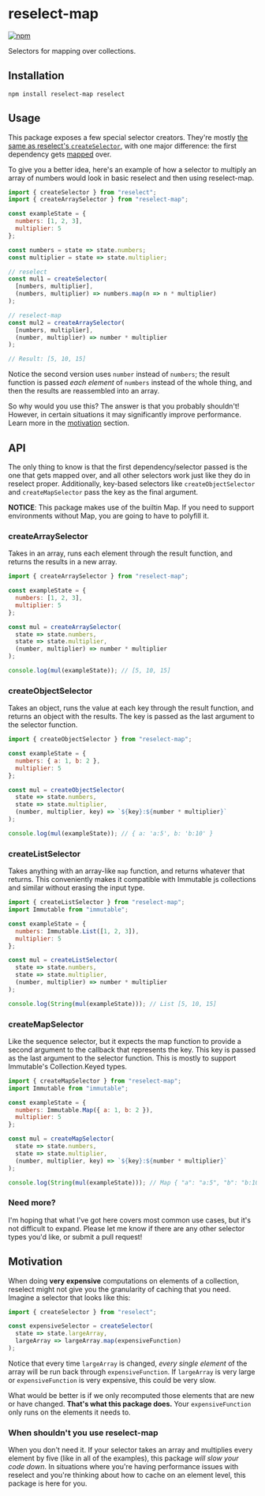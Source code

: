 # reselect-map

[![npm](https://img.shields.io/npm/v/reselect-map.svg)](https://www.npmjs.com/package/reselect-map)

Selectors for mapping over collections.

## Installation

```shell
npm install reselect-map reselect
```

## Usage

This package exposes a few special selector creators. They're mostly [the same as reselect's `createSelector`](https://github.com/reactjs/reselect), with one major difference: the first dependency gets [mapped](https://en.wikipedia.org/wiki/Map_(higher-order_function)) over.

To give you a better idea, here's an example of how a selector to multiply an array of numbers would look in basic reselect and then using reselect-map.

```javascript
import { createSelector } from "reselect";
import { createArraySelector } from "reselect-map";

const exampleState = {
  numbers: [1, 2, 3],
  multiplier: 5
};

const numbers = state => state.numbers;
const multiplier = state => state.multiplier;

// reselect
const mul1 = createSelector(
  [numbers, multiplier],
  (numbers, multiplier) => numbers.map(n => n * multiplier)
);

// reselect-map
const mul2 = createArraySelector(
  [numbers, multiplier],
  (number, multiplier) => number * multiplier
);

// Result: [5, 10, 15]
```

Notice the second version uses `number` instead of `numbers`; the result function is passed _each element_ of `numbers` instead of the whole thing, and then the results are reassembled into an array.

So why would you use this? The answer is that you probably shouldn't! However, in certain situations it may significantly improve performance. Learn more in the [motivation](#motivation) section.

## API

The only thing to know is that the first dependency/selector passed is the one that gets mapped over, and all other selectors work just like they do in reselect proper. Additionally, key-based selectors like `createObjectSelector` and `createMapSelector` pass the key as the final argument.

**NOTICE**: This package makes use of the builtin Map. If you need to support environments without Map, you are going to have to polyfill it.

### createArraySelector

Takes in an array, runs each element through the result function, and returns the results in a new array.

```javascript
import { createArraySelector } from "reselect-map";

const exampleState = {
  numbers: [1, 2, 3],
  multiplier: 5
};

const mul = createArraySelector(
  state => state.numbers,
  state => state.multiplier,
  (number, multiplier) => number * multiplier
);

console.log(mul(exampleState)); // [5, 10, 15]
```

### createObjectSelector

Takes an object, runs the value at each key through the result function, and returns an object with the results. The key is passed as the last argument to the selector function.

```javascript
import { createObjectSelector } from "reselect-map";

const exampleState = {
  numbers: { a: 1, b: 2 },
  multiplier: 5
};

const mul = createObjectSelector(
  state => state.numbers,
  state => state.multiplier,
  (number, multiplier, key) => `${key}:${number * multiplier}`
);

console.log(mul(exampleState)); // { a: 'a:5', b: 'b:10' }
```

### createListSelector

Takes anything with an array-like `map` function, and returns whatever that returns. This conveniently makes it compatible with Immutable js collections and similar without erasing the input type.

```javascript
import { createListSelector } from "reselect-map";
import Immutable from "immutable";

const exampleState = {
  numbers: Immutable.List([1, 2, 3]),
  multiplier: 5
};

const mul = createListSelector(
  state => state.numbers,
  state => state.multiplier,
  (number, multiplier) => number * multiplier
);

console.log(String(mul(exampleState))); // List [5, 10, 15]
```

### createMapSelector

Like the sequence selector, but it expects the map function to provide a second argument to the callback that represents the key. This key is passed as the last argument to the selector function. This is mostly to support Immutable's Collection.Keyed types.

```javascript
import { createMapSelector } from "reselect-map";
import Immutable from "immutable";

const exampleState = {
  numbers: Immutable.Map({ a: 1, b: 2 }),
  multiplier: 5
};

const mul = createMapSelector(
  state => state.numbers,
  state => state.multiplier,
  (number, multiplier, key) => `${key}:${number * multiplier}`
);

console.log(String(mul(exampleState))); // Map { "a": "a:5", "b": "b:10" }
```

### Need more?

I'm hoping that what I've got here covers most common use cases, but it's not difficult to expand. Please let me know if there are any other selector types you'd like, or submit a pull request!

## Motivation

When doing **very expensive** computations on elements of a collection, reselect might not give you the granularity of caching that you need. Imagine a selector that looks like this:

```javascript
import { createSelector } from "reselect";

const expensiveSelector = createSelector(
  state => state.largeArray,
  largeArray => largeArray.map(expensiveFunction)
);
```

Notice that every time `largeArray` is changed, *every single element* of the array will be run back through `expensiveFunction`. If `largeArray` is very large or `expensiveFunction` is very expensive, this could be very slow.

What would be better is if we only recomputed those elements that are new or have changed. **That's what this package does.** Your `expensiveFunction` only runs on the elements it needs to.

### When shouldn't you use reselect-map

When you don't need it. If your selector takes an array and multiplies every element by five (like in all of the examples), this package _will slow your code down_. In situations where you're having performance issues with reselect and you're thinking about how to cache on an element level, this package is here for you.
